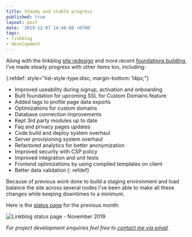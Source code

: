 ```yaml
---
title: Steady and stable progress
published: true
layout: post
date: '2019-12-07 14:40:00 +0700'
tags:
- linkblog
- development
---
```


Along with the linkblog [site redesign]({{site.baseurl}}/2019/12/04/linkblog-new-look.html) and more recent [foundations building]({{site.baseurl}}/2019/12/06/building-the-foundations-for-the-future-of-linkblog.html), I’ve made steady progress with other items too, including:

{:refdef: style="list-style-type:disc; margin-bottom: 14px;"}
- Improved useability during signup, activation and onboarding
- Built foundation for upcoming SSL for Custom Domains feature
- Added tags to profile page data exports
- Optimizations for custom domains
- Database connection improvements
- Kept 3rd party modules up to date
- Faq and privacy pages updates
- Code build and deploy system overhaul
- Server provisioning system overhaul
- Refactored analytics for better anonymization
- Improved security with CSP policy
- Improved integration and unit tests
- Frontend optimizations by using compiled templates on client
- Better data validation
{: refdef}

Because of previous work done to build a staging environment and load balance the site across several nodes I've been able to make all these changes while keeping downtimes to a minimum.

Here is the [status page](https://status.linkblog.io) for the previous month:

![Linkblog status page - November 2019]({{site.baseurl}}/assets/images/linkblog-status-page-2019-november.png)

*For project development enquiries feel free to [contact me via email]({{site.baseurl}}/about).*
